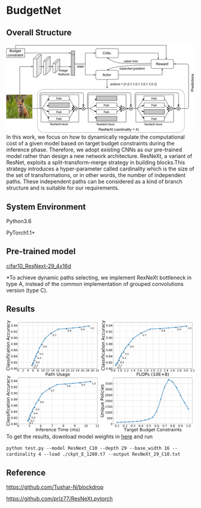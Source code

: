 # BudgetNet
## Overall Structure
![image](./images/overall_structure.png)
In this work, we focus on how to dynamically regulate the computational cost of a given model based on target budget constraints during the inference phase. Therefore, we adopt existing CNNs as our pre-trained model rather than design a new network architecture. ResNeXt, a variant of ResNet, exploits a split-transform-merge strategy in building blocks.This strategy introduces a hyper-parameter called cardinality which is the size of the set of transformations, or in other words, the number of independent paths. These independent paths can be considered as a kind of branch structure and is suitable for our requirements. 

## System Environment
Python3.6

PyTorch1.1+
## Pre-trained model
[cifar10_ResNext-29_4x16d](https://drive.google.com/file/d/1bhkN900heAVYlFSK4LC-pJ9DyecZ_8Q4/view?usp=sharing
)

*To achieve dynamic paths selecting, we implement RexNeXt bottleneck in type A, instead of the common implementation of grouped convolutions version (type C).

## Results
![image](./images/ResNeXt_29_C10.png)
To get the results, download model weights in [here](https://drive.google.com/file/d/1jk7p_Vbf9dIbPpqHtxm96NJ6IV1ymzNS/view?usp=sharing) and run
```shell
python test.py --model ResNext_C10 --depth 29 --base_width 16 --cardinality 4 --load ./ckpt_E_1280.t7 --output ResNeXt_29_C10.txt
```

## Reference
https://github.com/Tushar-N/blockdrop

https://github.com/prlz77/ResNeXt.pytorch
